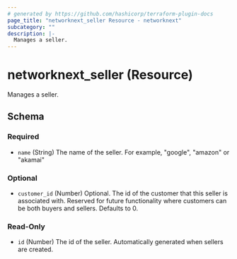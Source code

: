```yaml
---
# generated by https://github.com/hashicorp/terraform-plugin-docs
page_title: "networknext_seller Resource - networknext"
subcategory: ""
description: |-
  Manages a seller.
---
```


# networknext_seller (Resource)

Manages a seller.



<!-- schema generated by tfplugindocs -->
## Schema

### Required

- `name` (String) The name of the seller. For example, "google", "amazon" or "akamai"

### Optional

- `customer_id` (Number) Optional. The id of the customer that this seller is associated with. Reserved for future functionality where customers can be both buyers and sellers. Defaults to 0.

### Read-Only

- `id` (Number) The id of the seller. Automatically generated when sellers are created.


